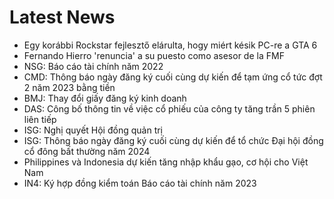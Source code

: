 # Latest News
-  Egy korábbi Rockstar fejlesztő elárulta, hogy miért késik PC-re a GTA 6
-  Fernando Hierro 'renuncia' a su puesto como asesor de la FMF
-  NSG: Báo cáo tài chính năm 2022
-  CMD: Thông báo ngày đăng ký cuối cùng dự kiến để tạm ứng cổ tức đợt 2 năm 2023 bằng tiền
-  BMJ: Thay đổi giấy đăng ký kinh doanh
-  DAS: Công bố thông tin về việc cổ phiếu của công ty tăng trần 5 phiên liên tiếp
-  ISG: Nghị quyết Hội đồng quản trị
-  ISG: Thông báo ngày đăng ký cuối cùng dự kiến để tổ chức Đại hội đồng cổ đông bất thường năm 2024
-  Philippines và Indonesia dự kiến tăng nhập khẩu gạo, cơ hội cho Việt Nam
-  IN4: Ký hợp đồng kiểm toán Báo cáo tài chính năm 2023
